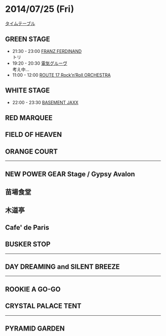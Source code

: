 # 2014/07/25 (Fri)

[タイムテーブル](http://www.fujirockfestival.com/artist/timetable/tt25.asp)

## GREEN STAGE

+ 21:30 - 23:00 [FRANZ FERDINAND](http://www.fujirockfestival.com/artist/artistdata.asp?id=188)  
    トリ
+ 19:20 - 20:30 [電気グルーヴ](http://www.fujirockfestival.com/artist/artistdata.asp?id=1083)  
    考え中...
+ 11:00 - 12:00 [ROUTE 17 Rock’n’Roll ORCHESTRA](http://www.fujirockfestival.com/artist/artistdata.asp?id=4017)


## WHITE STAGE

+ 22:00 - 23:30 [BASEMENT JAXX](http://www.fujirockfestival.com/artist/artistdata.asp?id=158)

## RED MARQUEE


## FIELD OF HEAVEN


## ORANGE COURT


---

## NEW POWER GEAR Stage / Gypsy Avalon


## 苗場食堂


## 木道亭


## Cafe' de Paris


## BUSKER STOP


---

## DAY DREAMING and SILENT BREEZE


---

## ROOKIE A GO-GO


## CRYSTAL PALACE TENT


---

## PYRAMID GARDEN

